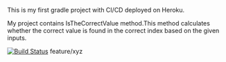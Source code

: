 This is my first gradle project with CI/CD deployed on Heroku.

My project contains IsTheCorrectValue method.This method calculates whether the correct value is found in the correct index based on the given inputs.

[![Build Status](https://app.travis-ci.com/hifacaliskan/Projects.svg?branch=main)](https://app.travis-ci.com/hifacaliskan/Projects)
feature/xyz